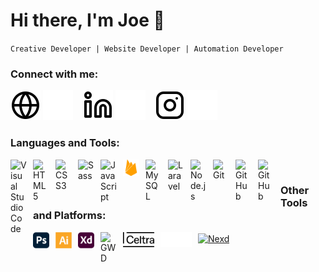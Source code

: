 # Hi there, I'm Joe 👋
`Creative Developer | Website Developer | Automation Developer`

### Connect with me:

[![website](./img/globe-light.svg)](https://joemargatchalian.vercel.app/#gh-light-mode-only)
[![website](./img/globe-dark.svg)](https://joemargatchalian.vercel.app/#gh-dark-mode-only)
&nbsp;&nbsp;
[![website](./img/linkedin-light.svg)](https://www.linkedin.com/in/joemar-gatchalian-179872179/#gh-light-mode-only)
[![website](./img/linkedin-dark.svg)](https://www.linkedin.com/in/joemar-gatchalian-179872179/#gh-dark-mode-only)
&nbsp;&nbsp;
[![website](./img/instagram-light.svg)](https://www.instagram.com/joegtchln/#gh-light-mode-only)
[![website](./img/instagram-dark.svg)](https://www.instagram.com/joegtchln/#gh-dark-mode-only)

### Languages and Tools:

[<img align="left" alt="Visual Studio Code" width="26px" src="https://cdn.jsdelivr.net/gh/devicons/devicon/icons/vscode/vscode-original.svg" style="pointer-events:none; padding-right:10px;" />](https://code.visualstudio.com/)
[<img align="left" alt="HTML5" width="26px" src="https://cdn.jsdelivr.net/gh/devicons/devicon/icons/html5/html5-original.svg" style="padding-right:10px;" />](https://developer.mozilla.org/en-US/docs/Learn/Getting_started_with_the_web/HTML_basics)
[<img align="left" alt="CSS3" width="26px" src="https://cdn.jsdelivr.net/gh/devicons/devicon/icons/css3/css3-original.svg" style="padding-right:10px;" />](https://developer.mozilla.org/en-US/docs/Web/CSS)
[<img align="left" alt="Sass" width="26px" src="https://cdn.jsdelivr.net/gh/devicons/devicon/icons/sass/sass-original.svg" style="padding-right:10px;" />](https://sass-lang.com/)
[<img align="left" alt="JavaScript" width="26px" src="https://cdn.jsdelivr.net/gh/devicons/devicon/icons/javascript/javascript-original.svg" style="padding-right:10px;" />](https://developer.mozilla.org/en-US/docs/Web/JavaScript)
[<img align="left" alt="Firebase" width="26px" src="https://github.com/devicons/devicon/blob/v2.14.0/icons/firebase/firebase-plain.svg" style="padding-right:10px;" />](https://firebase.google.com/?gclid=Cj0KCQiA3rKQBhCNARIsACUEW_YMxY_2vmpXkF27BAmbKybK9rqnwSEI3j5IoT6MdCt-Mm28ZzHXCvQaAsP4EALw_wcB&gclsrc=aw.ds)
[<img align="left" alt="MySQL" width="26px" src="https://cdn.jsdelivr.net/gh/devicons/devicon/icons/mysql/mysql-original.svg" style="padding-right:10px;" />](https://www.mysql.com/)
[<img align="left" alt="Laravel" width="26px" src="https://laravel.com/img/logomark.min.svg" style="padding-right:10px;" />](https://laravel.com/)
[<img align="left" alt="Node.js" width="26px" src="https://cdn.jsdelivr.net/gh/devicons/devicon/icons/nodejs/nodejs-original.svg" style="padding-right:10px;" />](https://nodejs.org/en/)
[<img align="left" alt="Git" width="26px" src="https://cdn.jsdelivr.net/gh/devicons/devicon/icons/git/git-original.svg" style="padding-right:10px;" />](https://git-scm.com/)
[<img align="left" alt="GitHub" width="26px" src="https://user-images.githubusercontent.com/3369400/139447912-e0f43f33-6d9f-45f8-be46-2df5bbc91289.png#gh-dark-mode-only" style="padding-right:10px;" />](https://github.com/)
[<img align="left" alt="GitHub" width="26px" src="https://user-images.githubusercontent.com/3369400/139448065-39a229ba-4b06-434b-bc67-616e2ed80c8f.png#gh-light-mode-only" style="padding-right:10px;" />](https://github.com/)
<br>

### Other Tools and Platforms:
[<img align="left" alt="Photoshop" width="26px" src="https://github.com/devicons/devicon/blob/v2.14.0/icons/photoshop/photoshop-plain.svg" style="padding-right:10px;" />](https://www.adobe.com/sea/products/photoshop.html)
[<img align="left" alt="Illustartor" width="26px" src="https://github.com/devicons/devicon/blob/v2.14.0/icons/illustrator/illustrator-plain.svg" style="padding-right:10px;" />](https://www.adobe.com/sea/products/illustrator.html)
[<img align="left" alt="Xd" width="26px" src="https://github.com/devicons/devicon/blob/v2.14.0/icons/xd/xd-plain.svg" style="padding-right:10px;" />](https://www.adobe.com/sea/products/xd.html)
[<img align="left" alt="GWD" width="26px" src="https://cdn.worldvectorlogo.com/logos/google-web-designer.svg" style="padding-right:10px;" />](https://webdesigner.withgoogle.com/)
[<img align="center" alt="Nexd" width="50px" src="https://www.nexd.com/wp-content/themes/nexd_theme/assets/logo.svg" style="padding-right:10px;" />](https://www.nexd.com/)
[<img align="left" alt="Celtra" width="50px" src="./img/celtra-light.svg" style="padding-right:10px;"/>](https://celtra.com/#gh-light-mode-only)
[<img align="left" alt="Celtra" width="50px" src="./img/celtra-dark.svg" style="padding-right:10px;"/>](https://celtra.com/#gh-dark-mode-only)

<br />
<br />

<!-- [![YouTube Channel Subscribers](https://img.shields.io/youtube/channel/subscribers/UCDCHcqyeQgJ-jVSd6VJkbCw?logo=youtube&logoColor=red&style=for-the-badge)][youtube]
[![Website](https://img.shields.io/website?label=codeSTACKr.com&style=for-the-badge&url=https%3A%2F%2Fcodestackr.com)](https://codestackr.com)
[![Twitter Follow](https://img.shields.io/twitter/follow/codeSTACKr?color=1DA1F2&logo=twitter&style=for-the-badge)](https://twitter.com/intent/follow?original_referer=https%3A%2F%2Fgithub.com%2FcodeSTACKr&screen_name=codeSTACKr)

[![Visual Studio Marketplace Rating (Stars)](https://img.shields.io/visual-studio-marketplace/stars/codestackr.codestackr-theme?label=codeSTACKr%20VS%20Code%20Theme&logo=visualstudiocode&logoColor=ff652f&style=for-the-badge)](https://marketplace.visualstudio.com/items?itemName=codestackr.codestackr-theme)
[![Become A VS Code SuperHero](https://img.shields.io/badge/-Become%20A%20VS%20Code%20SuperHero%20%E2%86%92-gray.svg?colorB=ff652f&style=for-the-badge)](https://vsCodeHero.com) -->
